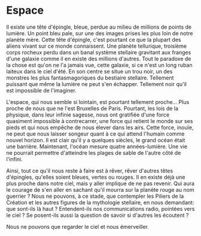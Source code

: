 # Espace

Il existe une tête d'épingle, bleue, perdue au milieu de millions de points de lumière. Un point bleu pale, sur une des images prises les plus loin de notre planète mère. Cette tête d'épingle, c'est pourtant ce que la plupart des aliens vivant sur ce monde connaissent. Une planète tellurique, troisième corps rocheux perdu dans un banal système stellaire gravitant aux franges d'une galaxie comme il en existe des millions d'autres. Tout le paradoxe de la chose est qu'on ne l'a jamais vue, cette galaxie, si ce n'est un long ruban laiteux dans le ciel d'été. En son centre se situe un trou noir, un des monstres les plus fantasmagoriques du bestiaire stellaire. Tellement puissant que même la lumière ne peut s'en échapper. Tellement noir qu'il est impossible de l'imaginer. 

L'espace, qui nous semble si lointain, est pourtant tellement proche... Plus proche de nous que ne l'est Bruxelles de Paris. Pourtant, les lois de la physique, dans leur infinie sagesse, nous ont gratifiée d'une force quasiment impossible à contrecarrer, une force qui retient le monde sur ses pieds et qui nous empêche de nous élever dans les airs. Cette force, inouïe, ne peut que nous laisser songeur quant à ce qui attend l'humain comme nouvel horizon. Il est clair qu'il y a quelques siècles, le grand océan était une barrière. Maintenant, l'océan mesure quatre années-lumière. Une vie ne pourrait permettre d'atteindre les plages de sable de l'autre côté de l'infini.

Ainsi, tout ce qu'il nous reste à faire est à rêver, rêver d'autres têtes d'épingles, qu'elles soient bleues, vertes ou rouges. Il en existe déjà une plus proche dans notre ciel, mais y aller implique de ne pas revenir. Qui aura le courage de s'en aller en sachant qu'il mourra sur la planète rouge au nom guerrier ? Nous ne pouvons, à ce stade, que contempler les Piliers de la Création et les autres figures de la mythologie stellaire, en nous demandant: que sont-ils là haut ? Entendent-ils nos communications radio, pointées vers le ciel ? Se posent-ils aussi la question de savoir si d'autres les écoutent ?

Nous ne pouvons que regarder le ciel et nous émerveiller.  